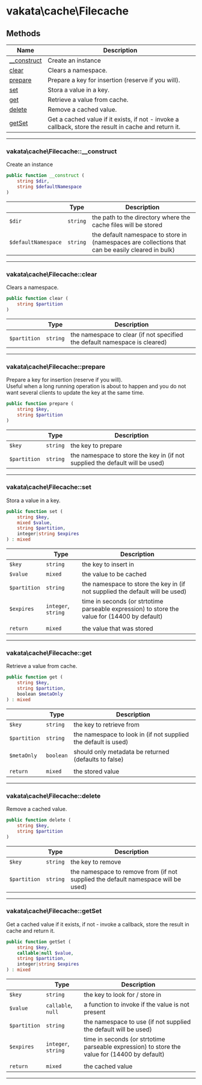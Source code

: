 # vakata\cache\Filecache


## Methods

| Name | Description |
|------|-------------|
|[__construct](#vakata\cache\filecache__construct)|Create an instance|
|[clear](#vakata\cache\filecacheclear)|Clears a namespace.|
|[prepare](#vakata\cache\filecacheprepare)|Prepare a key for insertion (reserve if you will).|
|[set](#vakata\cache\filecacheset)|Stora a value in a key.|
|[get](#vakata\cache\filecacheget)|Retrieve a value from cache.|
|[delete](#vakata\cache\filecachedelete)|Remove a cached value.|
|[getSet](#vakata\cache\filecachegetset)|Get a cached value if it exists, if not - invoke a callback, store the result in cache and return it.|

---



### vakata\cache\Filecache::__construct
Create an instance  


```php
public function __construct (  
    string $dir,  
    string $defaultNamespace  
)   
```

|  | Type | Description |
|-----|-----|-----|
| `$dir` | `string` | the path to the directory where the cache files will be stored |
| `$defaultNamespace` | `string` | the default namespace to store in (namespaces are collections that can be easily cleared in bulk) |

---


### vakata\cache\Filecache::clear
Clears a namespace.  


```php
public function clear (  
    string $partition  
)   
```

|  | Type | Description |
|-----|-----|-----|
| `$partition` | `string` | the namespace to clear (if not specified the default namespace is cleared) |

---


### vakata\cache\Filecache::prepare
Prepare a key for insertion (reserve if you will).  
Useful when a long running operation is about to happen and you do not want several clients to update the key at the same time.

```php
public function prepare (  
    string $key,  
    string $partition  
)   
```

|  | Type | Description |
|-----|-----|-----|
| `$key` | `string` | the key to prepare |
| `$partition` | `string` | the namespace to store the key in (if not supplied the default will be used) |

---


### vakata\cache\Filecache::set
Stora a value in a key.  


```php
public function set (  
    string $key,  
    mixed $value,  
    string $partition,  
    integer|string $expires  
) : mixed    
```

|  | Type | Description |
|-----|-----|-----|
| `$key` | `string` | the key to insert in |
| `$value` | `mixed` | the value to be cached |
| `$partition` | `string` | the namespace to store the key in (if not supplied the default will be used) |
| `$expires` | `integer`, `string` | time in seconds (or strtotime parseable expression) to store the value for (14400 by default) |
|  |  |  |
| `return` | `mixed` | the value that was stored |

---


### vakata\cache\Filecache::get
Retrieve a value from cache.  


```php
public function get (  
    string $key,  
    string $partition,  
    boolean $metaOnly  
) : mixed    
```

|  | Type | Description |
|-----|-----|-----|
| `$key` | `string` | the key to retrieve from |
| `$partition` | `string` | the namespace to look in (if not supplied the default is used) |
| `$metaOnly` | `boolean` | should only metadata be returned (defaults to false) |
|  |  |  |
| `return` | `mixed` | the stored value |

---


### vakata\cache\Filecache::delete
Remove a cached value.  


```php
public function delete (  
    string $key,  
    string $partition  
)   
```

|  | Type | Description |
|-----|-----|-----|
| `$key` | `string` | the key to remove |
| `$partition` | `string` | the namespace to remove from (if not supplied the default namespace will be used) |

---


### vakata\cache\Filecache::getSet
Get a cached value if it exists, if not - invoke a callback, store the result in cache and return it.  


```php
public function getSet (  
    string $key,  
    callable|null $value,  
    string $partition,  
    integer|string $expires  
) : mixed    
```

|  | Type | Description |
|-----|-----|-----|
| `$key` | `string` | the key to look for / store in |
| `$value` | `callable`, `null` | a function to invoke if the value is not present |
| `$partition` | `string` | the namespace to use (if not supplied the default will be used) |
| `$expires` | `integer`, `string` | time in seconds (or strtotime parseable expression) to store the value for (14400 by default) |
|  |  |  |
| `return` | `mixed` | the cached value |

---

